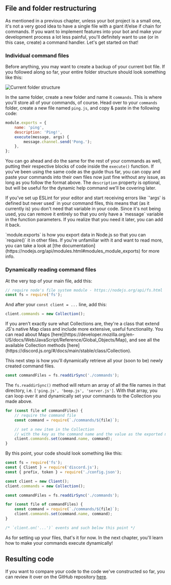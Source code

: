 ## File and folder restructuring

As mentioned in a previous chapter, unless your bot project is a small one, it's not a very good idea to have a single file with a giant if/else if chain for commands. If you want to implement features into your bot and make your development process a lot less painful, you'll definitely want to use (or in this case, create) a command handler. Let's get started on that!

### Individual command files

Before anything, you may want to create a backup of your current bot file. If you followed along so far, your entire folder structure should look something like this:

![Current folder structure](assets/img/BmS09fY.png)

In the same folder, create a new folder and name it `commands`. This is where you'll store all of your commands, of course. Head over to your `commands` folder, create a new file named `ping.js`, and copy & paste in the following code:

```js
module.exports = {
	name: 'ping',
	description: 'Ping!',
	execute(message, args) {
		message.channel.send('Pong.');
	},
};
```

You can go ahead and do the same for the rest of your commands as well, putting their respective blocks of code inside the `execute()` function. If you've been using the same code as the guide thus far, you can copy and paste your commands into their own files now just fine without any issue, as long as you follow the format above. The `description` property is optional, but will be useful for the dynamic help command we'll be covering later.

<p class="warning">If you've set up ESLint for your editor and start receiving errors like `'args' is defined but never used` in your command files, this means that (as it currently is) you don't need that variable in your code. Since it's not being used, you can remove it entirely so that you only have a `message` variable in the function parameters. If you realize that you need it later, you can add it back.</p>

<p class="tip">`module.exports` is how you export data in Node.js so that you can `require()` it in other files. If you're unfamiliar with it and want to read more, you can take a look at [the documentation](https://nodejs.org/api/modules.html#modules_module_exports) for more info.</p>

### Dynamically reading command files

At the very top of your main file, add this:

```js
// require node's file system module - https://nodejs.org/api/fs.html
const fs = require('fs');
```

And after your `const client = ...` line, add this:

```js
client.commands = new Collection();
```

<p class="tip">If you aren't exactly sure what Collections are, they're a class that extend JS's native Map class and include more extensive, useful functionality. You can read about Maps [here](https://developer.mozilla.org/en-US/docs/Web/JavaScript/Reference/Global_Objects/Map), and see all the available Collection methods [here](https://discord.js.org/#/docs/main/stable/class/Collection).</p>

This next step is how you'll dynamically retrieve all your (soon to be) newly created command files.

```js
const commandFiles = fs.readdirSync('./commands');
```

The `fs.readdirSync()` method will return an array of all the file names in that directory, i.e. `['ping.js', 'beep.js', 'server.js']`. With that array, you can loop over it and dynamically set your commands to the Collection you made above.

```js
for (const file of commandFiles) {
	// require the command file
	const command = require(`./commands/${file}`);

	// set a new item in the Collection
	// with the key as the command name and the value as the exported module
	client.commands.set(command.name, command);
}
```

By this point, your code should look something like this:

```js
const fs = require('fs');
const { Client } = require('discord.js');
const { prefix, token } = require('./config.json');

const client = new Client();
client.commands = new Collection();

const commandFiles = fs.readdirSync('./commands');

for (const file of commandFiles) {
	const command = require(`./commands/${file}`);
	client.commands.set(command.name, command);
}

/* `client.on('...')` events and such below this point */
```

As for setting up your files, that's it for now. In the next chapter, you'll learn how to make your commands execute dynamically!

## Resulting code

If you want to compare your code to the code we've constructed so far, you can review it over on the GitHub repository [here](https://github.com/Danktuary/Making-Bots-with-Discord.js/tree/master/code_samples/command-handling/file-setup).
